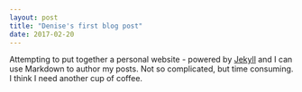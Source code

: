 ```yaml
---
layout: post
title: "Denise's first blog post"
date: 2017-02-20
---
```


Attempting to put together a personal website - powered by [Jekyll](http://jekyllrb.com) and I can use Markdown to author my posts. Not so complicated, but time consuming. I think I need another cup of coffee.
